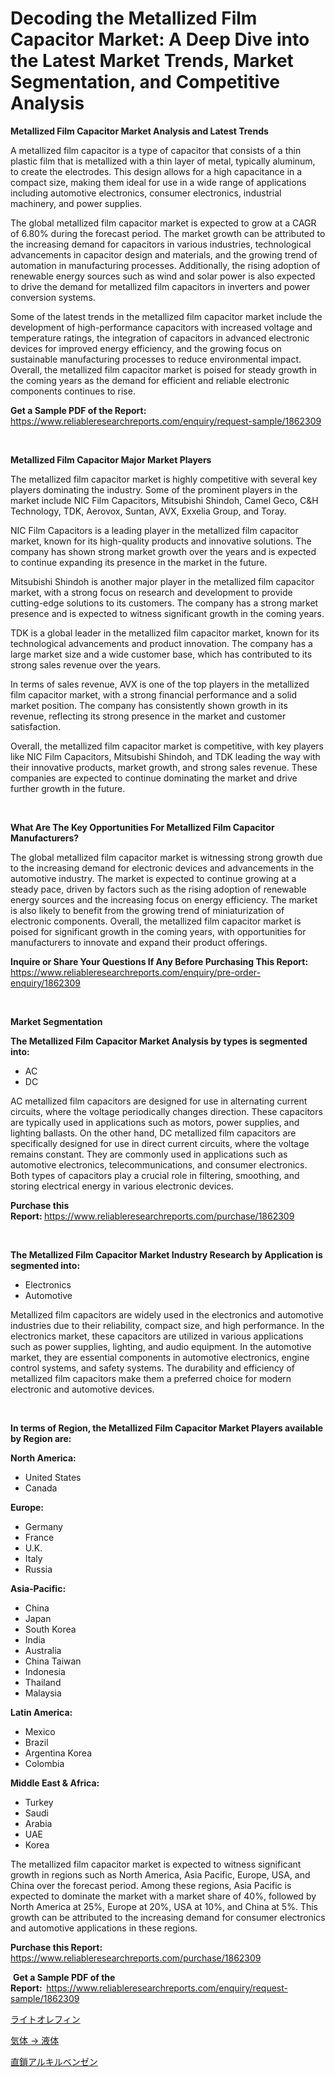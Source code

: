 <p><h1>Decoding the Metallized Film Capacitor Market: A Deep Dive into the Latest Market Trends, Market Segmentation, and Competitive Analysis</h1></p><p><strong>Metallized Film Capacitor Market Analysis and Latest Trends</strong></p>
<p><p>A metallized film capacitor is a type of capacitor that consists of a thin plastic film that is metallized with a thin layer of metal, typically aluminum, to create the electrodes. This design allows for a high capacitance in a compact size, making them ideal for use in a wide range of applications including automotive electronics, consumer electronics, industrial machinery, and power supplies.</p><p>The global metallized film capacitor market is expected to grow at a CAGR of 6.80% during the forecast period. The market growth can be attributed to the increasing demand for capacitors in various industries, technological advancements in capacitor design and materials, and the growing trend of automation in manufacturing processes. Additionally, the rising adoption of renewable energy sources such as wind and solar power is also expected to drive the demand for metallized film capacitors in inverters and power conversion systems.</p><p>Some of the latest trends in the metallized film capacitor market include the development of high-performance capacitors with increased voltage and temperature ratings, the integration of capacitors in advanced electronic devices for improved energy efficiency, and the growing focus on sustainable manufacturing processes to reduce environmental impact. Overall, the metallized film capacitor market is poised for steady growth in the coming years as the demand for efficient and reliable electronic components continues to rise.</p></p>
<p><strong>Get a Sample PDF of the Report:&nbsp;</strong> <a href="https://www.reliableresearchreports.com/enquiry/request-sample/1862309">https://www.reliableresearchreports.com/enquiry/request-sample/1862309</a></p>
<p>&nbsp;</p>
<p><strong>Metallized Film Capacitor Major Market Players</strong></p>
<p><p>The metallized film capacitor market is highly competitive with several key players dominating the industry. Some of the prominent players in the market include NIC Film Capacitors, Mitsubishi Shindoh, Camel Geco, C&H Technology, TDK, Aerovox, Suntan, AVX, Exxelia Group, and Toray.</p><p>NIC Film Capacitors is a leading player in the metallized film capacitor market, known for its high-quality products and innovative solutions. The company has shown strong market growth over the years and is expected to continue expanding its presence in the market in the future.</p><p>Mitsubishi Shindoh is another major player in the metallized film capacitor market, with a strong focus on research and development to provide cutting-edge solutions to its customers. The company has a strong market presence and is expected to witness significant growth in the coming years.</p><p>TDK is a global leader in the metallized film capacitor market, known for its technological advancements and product innovation. The company has a large market size and a wide customer base, which has contributed to its strong sales revenue over the years.</p><p>In terms of sales revenue, AVX is one of the top players in the metallized film capacitor market, with a strong financial performance and a solid market position. The company has consistently shown growth in its revenue, reflecting its strong presence in the market and customer satisfaction.</p><p>Overall, the metallized film capacitor market is competitive, with key players like NIC Film Capacitors, Mitsubishi Shindoh, and TDK leading the way with their innovative products, market growth, and strong sales revenue. These companies are expected to continue dominating the market and drive further growth in the future.</p></p>
<p>&nbsp;</p>
<p><strong>What Are The Key Opportunities For Metallized Film Capacitor Manufacturers?</strong></p>
<p><p>The global metallized film capacitor market is witnessing strong growth due to the increasing demand for electronic devices and advancements in the automotive industry. The market is expected to continue growing at a steady pace, driven by factors such as the rising adoption of renewable energy sources and the increasing focus on energy efficiency. The market is also likely to benefit from the growing trend of miniaturization of electronic components. Overall, the metallized film capacitor market is poised for significant growth in the coming years, with opportunities for manufacturers to innovate and expand their product offerings.</p></p>
<p><strong>Inquire or Share Your Questions If Any Before Purchasing This Report:</strong> <a href="https://www.reliableresearchreports.com/enquiry/pre-order-enquiry/1862309">https://www.reliableresearchreports.com/enquiry/pre-order-enquiry/1862309</a></p>
<p>&nbsp;</p>
<p><strong>Market Segmentation</strong></p>
<p><strong>The Metallized Film Capacitor Market Analysis by types is segmented into:</strong></p>
<p><ul><li>AC</li><li>DC</li></ul></p>
<p><p>AC metallized film capacitors are designed for use in alternating current circuits, where the voltage periodically changes direction. These capacitors are typically used in applications such as motors, power supplies, and lighting ballasts. On the other hand, DC metallized film capacitors are specifically designed for use in direct current circuits, where the voltage remains constant. They are commonly used in applications such as automotive electronics, telecommunications, and consumer electronics. Both types of capacitors play a crucial role in filtering, smoothing, and storing electrical energy in various electronic devices.</p></p>
<p><strong>Purchase this Report:&nbsp;</strong><a href="https://www.reliableresearchreports.com/purchase/1862309">https://www.reliableresearchreports.com/purchase/1862309</a></p>
<p>&nbsp;</p>
<p><strong>The Metallized Film Capacitor Market Industry Research by Application is segmented into:</strong></p>
<p><ul><li>Electronics</li><li>Automotive</li></ul></p>
<p><p>Metallized film capacitors are widely used in the electronics and automotive industries due to their reliability, compact size, and high performance. In the electronics market, these capacitors are utilized in various applications such as power supplies, lighting, and audio equipment. In the automotive market, they are essential components in automotive electronics, engine control systems, and safety systems. The durability and efficiency of metallized film capacitors make them a preferred choice for modern electronic and automotive devices.</p></p>
<p>&nbsp;</p>
<p><strong>In terms of Region, the Metallized Film Capacitor Market Players available by Region are:</strong></p>
<p>
    <p> <strong> North America: </strong>
        <ul>
            <li>United States</li>
            <li>Canada</li>
        </ul>
        </p> 
    <p> <strong> Europe: </strong>
        <ul>
            <li>Germany</li>
            <li>France</li>
            <li>U.K.</li>
            <li>Italy</li>
            <li>Russia</li>
        </ul>
        </p> 
    <p> <strong> Asia-Pacific: </strong>
        <ul>
            <li>China</li>
            <li>Japan</li>
            <li>South Korea</li>
            <li>India</li>
            <li>Australia</li>
            <li>China Taiwan</li>
            <li>Indonesia</li>
            <li>Thailand</li>
            <li>Malaysia</li>
        </ul>
        </p> 
    <p> <strong> Latin America: </strong>
        <ul>
            <li>Mexico</li>
            <li>Brazil</li>
            <li>Argentina Korea</li>
            <li>Colombia</li>
        </ul>
        </p> 
    <p> <strong> Middle East & Africa: </strong>
        <ul>
            <li>Turkey</li>
            <li>Saudi</li>
            <li>Arabia</li>
            <li>UAE</li>
            <li>Korea</li>
        </ul>
    </p>
    </p>
<p><p>The metallized film capacitor market is expected to witness significant growth in regions such as North America, Asia Pacific, Europe, USA, and China over the forecast period. Among these regions, Asia Pacific is expected to dominate the market with a market share of 40%, followed by North America at 25%, Europe at 20%, USA at 10%, and China at 5%. This growth can be attributed to the increasing demand for consumer electronics and automotive applications in these regions.</p></p>
<p><strong>Purchase this Report: </strong><a href="https://www.reliableresearchreports.com/purchase/1862309">https://www.reliableresearchreports.com/purchase/1862309</a></p>
<p>&nbsp;<strong>Get a Sample PDF of the Report:&nbsp;&nbsp;</strong><a href="https://www.reliableresearchreports.com/enquiry/request-sample/1862309">https://www.reliableresearchreports.com/enquiry/request-sample/1862309</a></p>
<p><strong></strong></p>
<p><p><a href="https://github.com/sghwr779811674/Market-Research-Report-List-1/blob/main/90223028693.md">ライトオレフィン</a></p><p><a href="https://github.com/lily-u-genius/Market-Research-Report-List-1/blob/main/55385818692.md">気体 → 液体</a></p><p><a href="https://github.com/dandier2003/Market-Research-Report-List-1/blob/main/16287338694.md">直鎖アルキルベンゼン</a></p></p>